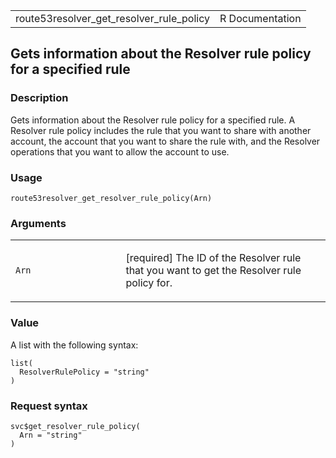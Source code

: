 <table style="width: 100%;">
<tbody>
<tr class="odd">
<td>route53resolver_get_resolver_rule_policy</td>
<td style="text-align: right;">R Documentation</td>
</tr>
</tbody>
</table>

## Gets information about the Resolver rule policy for a specified rule

### Description

Gets information about the Resolver rule policy for a specified rule. A
Resolver rule policy includes the rule that you want to share with
another account, the account that you want to share the rule with, and
the Resolver operations that you want to allow the account to use.

### Usage

    route53resolver_get_resolver_rule_policy(Arn)

### Arguments

<table>
<colgroup>
<col style="width: 35%" />
<col style="width: 65%" />
</colgroup>
<tbody>
<tr class="odd">
<td><code
id="route53resolver_get_resolver_rule_policy_:_Arn">Arn</code></td>
<td><p>[required] The ID of the Resolver rule that you want to get the
Resolver rule policy for.</p></td>
</tr>
</tbody>
</table>

### Value

A list with the following syntax:

    list(
      ResolverRulePolicy = "string"
    )

### Request syntax

    svc$get_resolver_rule_policy(
      Arn = "string"
    )
